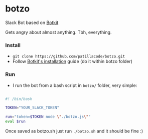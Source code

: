 # botzo

Slack Bot based on [Botkit](https://github.com/howdyai/botkit)

Gets angry about almost anything. Tbh, everything.

### Install
* `git clone https://github.com/patillacode/botzo.git`
* Follow [Botkit's installation](https://github.com/howdyai/botkit#installation) guide (do it within botzo folder)

### Run
* I run the bot from a bash script in `botzo/` folder, very simple:

```bash

#! /bin/bash

TOKEN="YOUR_SLACK_TOKEN"

run="token=$TOKEN node \"./botzo.js\""
eval $run

```

Once saved as botzo.sh just run `./botzo.sh` and it should be fine :)

